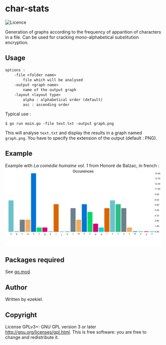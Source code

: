 # char-stats

![Licence](https://img.shields.io/badge/License-GPL-brightgreen)

Generation of graphs according to the frequency of apparition of characters in a file. Can be used for cracking mono-alphabetical substitution encryption.

## Usage

```Shell
options :
	-file <folder name>
		file which will be analysed
	-output <graph name>
		name of the output graph
	-layout <layout type>
		alpha : alphabetical order (default)
		asc : ascending order
```
Typical use :
```Shell
$ go run main.go -file text.txt -output graph.png
```
This will analyse `text.txt` and display the results in a graph named `graph.png`. You have to specify the extension of the output (default : PNG).

## Example
Example with *La comédie humaine vol. 1* from Honoré de Balzac, in french :
![](graph.png)

## Packages required
See [go.mod](go.mod).

## Author

Written by ezekiel.

## Copyright

License GPLv3+: GNU GPL version 3 or later <http://gnu.org/licenses/gpl.html>. This is free software: you are free to change and redistribute it.